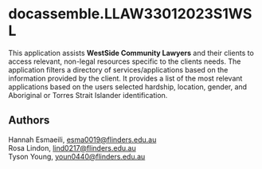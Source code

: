 # docassemble.LLAW33012023S1WSL

This application assists **WestSide Community Lawyers** and their clients to access relevant, non-legal resources specific to the clients needs. The application filters a directory of services/applications based on the information provided by the client. It  provides a list of the most relevant applications based on the users selected hardship, location, gender, and Aboriginal or Torres Strait Islander identification.

## Authors

Hannah Esmaeili, esma0019@flinders.edu.au <br>
Rosa Lindon, lind0217@flinders.edu.au <br>
Tyson Young, youn0440@flinders.edu.au <br>

